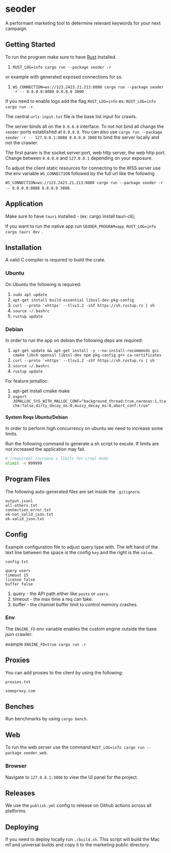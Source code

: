 # seoder

A performant marketing tool to determine relevant keywords for your next campaign.

## Getting Started

To run the program make sure to have [Rust](https://doc.rust-lang.org/book/ch01-01-installation.html) installed.

1. `RUST_LOG=info cargo run --package seoder -r`

or example with generated exposed connections for ss.

1. `WS_CONNECTION=ws://123.2423.21.213:8080 cargo run --package seoder -r -- 0.0.0.0:8080 0.0.0.0 3000`

If you need to enable logs add the flag `RUST_LOG=info` ex: `RUST_LOG=info cargo run -r`.

The central `urls-input.txt` file is the base list input for crawls.

The server binds all on the `0.0.0.0` interface. To not not bind all change the `seoder` ports established at `0.0.0.0`.
You can also use `cargo run --package seoder -r -- 127.0.0.1:8080 0.0.0.0 3000` to bind the server locally and not the crawler.

The first param is the socket server:port, web http server, the web http port. Change between `0.0.0.0` and `127.0.0.1` depending on your exposure.

To adjust the client static resources for connecting to the WSS server use the env variable `WS_CONNECTION` followed by the full url like the following

`WS_CONNECTION=ws://123.2423.21.213:8080 cargo run --package seoder -r -- 0.0.0.0:8080 0.0.0.0 3000`.

## Application

Make sure to have `tauri` installed - (ex: cargo install tauri-cli);

If you want to run the native app run `SEODER_PROGRAM=app RUST_LOG=info cargo tauri dev `.

## Installation

A valid C compiler is required to build the crate.

### Ubuntu

On Ubuntu the following is required:

1. `sudo apt update`
1. `apt-get install build-essential libssl-dev pkg-config`
1. `curl --proto '=https' --tlsv1.2 -sSf https://sh.rustup.rs | sh`
1. `source ~/.bashrc`
1. `rustup update`

### Debian

In order to run the app on debian the following deps are required:

1. `apt-get update && apt-get install -y --no-install-recommends gcc cmake libc6 openssl libssl-dev npm pkg-config g++ ca-certificates`
1. `curl --proto '=https' --tlsv1.2 -sSf https://sh.rustup.rs | sh`
1. `source ~/.bashrc`
1. `rustup update`

For feature jemalloc:

1. apt-get install cmake make
1. `export JEMALLOC_SYS_WITH_MALLOC_CONF="background_thread:true,narenas:1,tcache:false,dirty_decay_ms:0,muzzy_decay_ms:0,abort_conf:true"`

#### System Reqs Ubuntu/Debian

In order to perform high concurrency on ubuntu we need to increase some limits.

Run the following command to generate a sh script to excute. If limits are not increased
the application may fail.

```sh
# [required] increase u limits for crawl mode
ulimit -n 999999
```

## Program Files

The following auto-generated files are set inside the `.gitignore`.

```
output.jsonl
all-others.txt
connection_error.txt
ok-not_valid_json.txt
ok-valid_json.txt
```

## Config

Example configuration file to adjust query type with.
The left hand of the text line between the space is the
config `key` and the right is the `value`.

`config.txt`

```
query users
timeout 15
license false
buffer false
```

1. query - the API path either like `posts` or `users`.
1. timeout - the max time a req can take.
1. buffer - the channel buffer limit to control memory crashes.

### Env

The `ENGINE_FD` env variable enables the custom engine outside the base json crawler:

example `ENGINE_FD=true cargo run -r`

## Proxies

You can add proxies to the client by using the following:

`proxies.txt`

```
someproxy.com
```

## Benches

Run benchmarks by using `cargo bench`.

## Web

To run the web server use the command `RUST_LOG=info cargo run --package seoder_web`.

### Browser

Navigate to `127.0.0.1:3000` to view the UI panel for the project.

## Releases

We use the `publish.yml` config to release on Github actions across all platforms.

## Deploying

If you need to deploy locally run `./build.sh`. This script will build the Mac m1 and universal builds and copy it to the marketing public directory.
